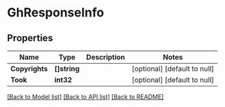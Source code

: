 # GhResponseInfo

## Properties
Name | Type | Description | Notes
------------ | ------------- | ------------- | -------------
**Copyrights** | **[]string** |  | [optional] [default to null]
**Took** | **int32** |  | [optional] [default to null]

[[Back to Model list]](../README.md#documentation-for-models) [[Back to API list]](../README.md#documentation-for-api-endpoints) [[Back to README]](../README.md)


